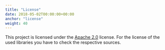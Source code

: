 ```yaml
---
title: "License"
date: 2018-05-02T00:00:00+00:00
anchor: "license"
weight: 40
---
```


This project is licensed under the [Apache 2.0](https://github.com/webhippie/terrastate/blob/master/LICENSE) license. For the license of the used libraries you have to check the respective sources.

